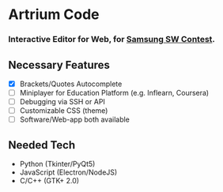 # Artrium Code
### Interactive Editor for Web, for [Samsung SW Contest](https://www.juniorsoftwarecup.com/Contest/About).

## Necessary Features
- [X] Brackets/Quotes Autocomplete
- [ ] Miniplayer for Education Platform (e.g. Inflearn, Coursera)
- [ ] Debugging via SSH or API
- [ ] Customizable CSS (theme)
- [ ] Software/Web-app both available

## Needed Tech
- Python (Tkinter/PyQt5)
- JavaScript (Electron/NodeJS)
- C/C++ (GTK+ 2.0)